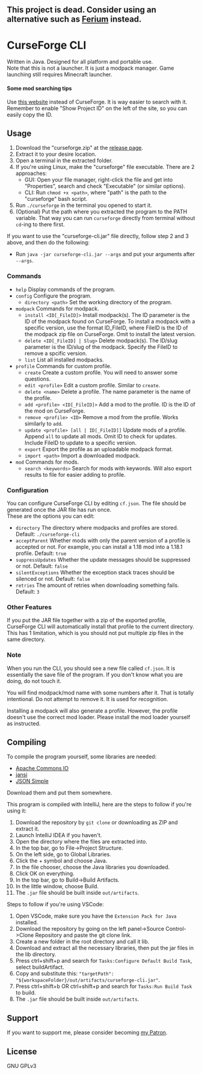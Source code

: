 ## This project is dead. Consider using an alternative such as [Ferium](https://github.com/gorilla-devs/ferium) instead.

# CurseForge CLI
Written in Java. Designed for all platform and portable use.  
Note that this is not a launcher. It is just a modpack manager. Game launching still requires Minecraft launcher.
#### Some mod searching tips
Use [this website](https://superstormer.github.io/cf-search/) instead of CurseForge. It is way easier to search with it.  
Remember to enable "Show Project ID" on the left of the site, so you can easily copy the ID.
## Usage
1. Download the "curseforge.zip" at the [release page](https://github.com/North-West-Wind/CurseForge-CLI/releases/latest).
2. Extract it to your desire location.
3. Open a terminal in the extracted folder.
4. If you're using Linux, make the "curseforge" file executable. There are 2 approaches:
    - GUI: Open your file manager, right-click the file and get into "Properties", search and check "Executable" (or similar options).
    - CLI: Run `chmod +x <path>`, where "path" is the path to the "curseforge" bash script.
5. Run `./curseforge` in the terminal you opened to start it.
6. (Optional) Put the path where you extracted the program to the PATH variable. That way you can run `curseforge` directly from terminal without `cd`-ing to there first.

If you want to use the "curseforge-cli.jar" file directly, follow step 2 and 3 above, and then do the following:
- Run `java -jar curseforge-cli.jar --args` and put your arguments after `--args`.

### Commands
- `help` Display commands of the program.
- `config` Configure the program.
  - `directory <path>` Set the working directory of the program.
- `modpack` Commands for modpack.
  - `install <ID[_FileID]>` Install modpack(s). The ID parameter is the ID of the modpack found on CurseForge. To install a modpack with a specific version, use the format ID_FileID, where FileID is the ID of the modpack zip file on CurseForge. Omit to install the latest version.
  - `delete <ID[_FileID] | Slug>` Delete modpack(s). The ID/slug parameter is the ID/slug of the modpack. Specify the FileID to remove a spcific version.
  - `list` List all installed modpacks.
- `profile` Commands for custom profile.
  - `create` Create a custom profile. You will need to answer some questions.
  - `edit <profile>` Edit a custom profile. Similar to `create`.
  - `delete <name>` Delete a profile. The name parameter is the name of the profile.
  - `add <profile> <ID[_FileID]>` Add a mod to the profile. ID is the ID of the mod on CurseForge.
  - `remove <profile> <ID>` Remove a mod from the profile. Works similarly to `add`.
  - `update <profile> [all | ID[_FileID]]` Update mods of a profile. Append `all` to update all mods. Omit ID to check for updates. Include FileID to update to a specific version.
  - `export` Export the profile as an uploadable modpack format.
  - `import <path>` Import a downloaded modpack.
- `mod` Commands for mods.
  - `search <keywords>` Search for mods with keywords. Will also export results to file for easier adding to profile.

### Configuration
You can configure CurseForge CLI by editing `cf.json`. The file should be generated once the JAR file has run once.  
These are the options you can edit:
- `directory` The directory where modpacks and profiles are stored. Default: `./curseforge-cli`
- `acceptParent` Whether mods with only the parent version of a profile is accepted or not. For example, you can install a 1.18 mod into a 1.18.1 profile. Default: `true`
- `suppressUpdates` Whether the update messages should be suppressed or not. Default: `false`
- `silentExceptions` Whether the exception stack traces should be silenced or not. Default: `false`
- `retries` The amount of retries when downloading something fails. Default: `3`

### Other Features
If you put the JAR file together with a zip of the exported profile, CurseForge CLI will automatically install that profile to the current directory.  
This has 1 limitation, which is you should not put multiple zip files in the same directory.

### Note
When you run the CLI, you should see a new file called `cf.json`. It is essentially the save file of the program. If you don't know what you are doing, do not touch it.

You will find modpack/mod name with some numbers after it. That is totally intentional. Do not attempt to remove it. It is used for recognition.

Installing a modpack will also generate a profile. However, the profile doesn't use the correct mod loader. Please install the mod loader yourself as instructed.

## Compiling
To compile the program yourself, some libraries are needed:
- [Apache Commons IO](https://commons.apache.org/proper/commons-io/download_io.cgi)
- [jansi](https://fusesource.github.io/jansi/download.html)
- [JSON Simple](https://code.google.com/archive/p/json-simple/downloads)

Download them and put them somewhere.

This program is compiled with IntelliJ, here are the steps to follow if you're using it: 
1. Download the repository by `git clone` or downloading as ZIP and extract it. 
2. Launch IntelliJ IDEA if you haven't.
3. Open the directory where the files are extracted into.
4. In the top bar, go to File->Project Structure.
5. On the left side, go to Global Libraries.
6. Click the + symbol and choose Java.
7. In the file chooser, choose the Java libraries you downloaded.
8. Click OK on everything.
9. In the top bar, go to Build->Build Artifacts.
10. In the little window, choose Build.
11. The `.jar` file should be built inside `out/artifacts`.

Steps to follow if you're using VSCode: 
1. Open VSCode, make sure you have the `Extension Pack for Java` installed.
2. Download the repository by going on the left panel->Source Control->Clone Repository and paste the git clone link.
3. Create a new folder in the root directory and call it lib.
4. Download and extract all the necessary libraries, then put the jar files in the lib directory.
5. Press ctrl+shift+p and search for `Tasks:Configure Default Build Task`, select buildArtifact.
6. Copy and substitute this: `"targetPath": "${workspaceFolder}/out/artifacts/curseforge-cli.jar"`.
7. Press ctrl+shift+b OR ctrl+shift+p and search for `Tasks:Run Build Task` to build.
8. The `.jar` file should be built inside `out/artifacts`.

## Support
If you want to support me, please consider becoming [my Patron](https://www.patreon.com/nww).

## License
GNU GPLv3
